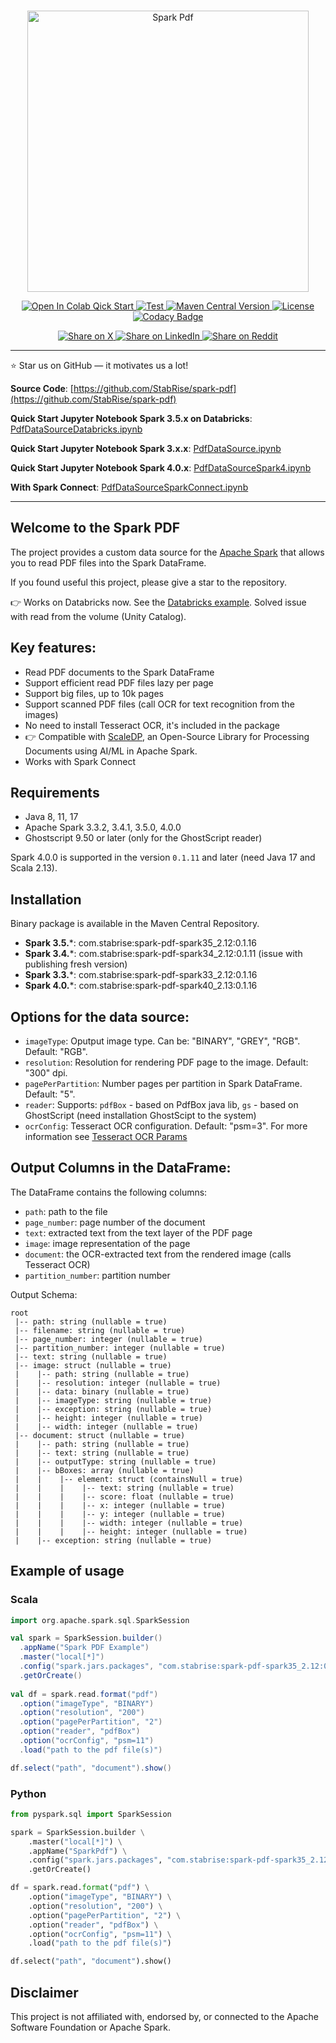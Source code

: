 <p align="center">
  <br/>
    <a hreh="https://stabrise.com/spark-pdf/"><img alt="Spark Pdf" src="https://stabrise.com/static/images/projects/sparkpdf.webp" width="450" style="max-width: 100%;"></a>
  <br/>
</p>

<p align="center">
    <a target="_blank" href="https://colab.research.google.com/github/StabRise/spark-pdf/blob/main/examples/PdfDataSource.ipynb">
      <img src="https://colab.research.google.com/assets/colab-badge.svg" alt="Open In Colab Qick Start"/>
    </a>
    <a href="https://github.com/StabRise/spark-pdf/actions/">
        <img alt="Test" src="https://github.com/StabRise/spark-pdf/actions/workflows/scala.yml/badge.svg">
    </a>
    <a href="https://search.maven.org/artifact/com.stabrise/spark-pdf-spark35_2.12">
        <img alt="Maven Central Version" src="https://img.shields.io/maven-central/v/com.stabrise/spark-pdf-spark35_2.12">
    </a>
    <a href="https://github.com/StabRise/spark-pdf/blob/master/LICENSE" >
        <img src="https://img.shields.io/badge/License-AGPL%203-blue.svg" alt="License"/>
    </a>
    <a href="https://app.codacy.com/gh/StabRise/spark-pdf/dashboard?utm_source=gh&utm_medium=referral&utm_content=&utm_campaign=Badge_grade" target="_blank">
        <img src="https://app.codacy.com/project/badge/Grade/2fde782d0c754df1b60b389799f46f0f" alt="Codacy Badge">
    </a>
</p>


<p align="center">
    <a href="https://x.com/intent/tweet?text=Check%20out%20this%20project%20on%20GitHub:%20https://github.com/StabRise/spark-pdf%20%23OpenIDConnect%20%23Security%20%23Authentication" target="_blank">
        <img src="https://img.shields.io/badge/share-000000?logo=x&logoColor=white" alt="Share on X">
    </a>
    <a href="https://www.linkedin.com/sharing/share-offsite/?url=https://github.com/StabRise/spark-pdf" target="_blank">
        <img src="https://img.shields.io/badge/share-0A66C2?logo=linkedin&logoColor=white" alt="Share on LinkedIn">
    </a>
    <a href="https://www.reddit.com/submit?title=Check%20out%20this%20project%20on%20GitHub:%20https://github.com/StabRise/spark-pdf" target="_blank">
        <img src="https://img.shields.io/badge/share-FF4500?logo=reddit&logoColor=white" alt="Share on Reddit">
    </a>
</p>

---

⭐ Star us on GitHub — it motivates us a lot!

**Source Code**: [https://github.com/StabRise/spark-pdf](https://github.com/StabRise/spark-pdf)

**Quick Start Jupyter Notebook Spark 3.5.x on Databricks**: [PdfDataSourceDatabricks.ipynb](https://github.com/StabRise/spark-pdf/blob/main/examples/PdfDataSourceDatabricks.ipynb)

**Quick Start Jupyter Notebook Spark 3.x.x**: [PdfDataSource.ipynb](https://github.com/StabRise/spark-pdf/blob/main/examples/PdfDataSource.ipynb)

**Quick Start Jupyter Notebook Spark 4.0.x**: [PdfDataSourceSpark4.ipynb](https://github.com/StabRise/spark-pdf/blob/main/examples/PdfDataSourceSpark4.ipynb)

**With Spark Connect**: [PdfDataSourceSparkConnect.ipynb](https://github.com/StabRise/spark-pdf/blob/main/examples/PdfDataSourceSparkConnect.ipynb)

---

## Welcome to the Spark PDF

The project provides a custom data source for the [Apache Spark](https://spark.apache.org/) that allows you to read PDF files into the Spark DataFrame.

If you found useful this project, please give a star to the repository.

👉 Works on Databricks now. See the [Databricks example](https://github.com/StabRise/spark-pdf/blob/main/examples/PdfDataSourceDatabricks.ipynb).
Solved issue with read from the volume (Unity Catalog).

## Key features:

- Read PDF documents to the Spark DataFrame
- Support efficient read PDF files lazy per page
- Support big files, up to 10k pages
- Support scanned PDF files (call OCR for text recognition from the images)
- No need to install Tesseract OCR, it's included in the package
- 👉 Compatible with [ScaleDP](https://github.com/StabRise/ScaleDP), an Open-Source Library for Processing Documents using AI/ML in Apache Spark.
- Works with Spark Connect


## Requirements

- Java 8, 11, 17
- Apache Spark 3.3.2, 3.4.1, 3.5.0, 4.0.0
- Ghostscript 9.50 or later (only for the GhostScript reader)

Spark 4.0.0 is supported in the version `0.1.11` and later (need Java 17 and Scala 2.13).

## Installation

Binary package is available in the Maven Central Repository.


- **Spark 3.5.***: com.stabrise:spark-pdf-spark35_2.12:0.1.16
- **Spark 3.4.***: com.stabrise:spark-pdf-spark34_2.12:0.1.11 (issue with publishing fresh version)
- **Spark 3.3.***: com.stabrise:spark-pdf-spark33_2.12:0.1.16
- **Spark 4.0.***: com.stabrise:spark-pdf-spark40_2.13:0.1.16

## Options for the data source:

- `imageType`: Oputput image type. Can be: "BINARY", "GREY", "RGB". Default: "RGB".
- `resolution`: Resolution for rendering PDF page to the image. Default: "300" dpi.
- `pagePerPartition`: Number pages per partition in Spark DataFrame. Default: "5".
- `reader`: Supports: `pdfBox` - based on PdfBox java lib, `gs` - based on GhostScript (need installation GhostScipt to the system)
- `ocrConfig`: Tesseract OCR configuration. Default: "psm=3". For more information see [Tesseract OCR Params](TesseractParams.md)

## Output Columns in the DataFrame:

The DataFrame contains the following columns:

- `path`: path to the file
- `page_number`: page number of the document
- `text`: extracted text from the text layer of the PDF page
- `image`: image representation of the page
- `document`: the OCR-extracted text from the rendered image (calls Tesseract OCR)
- `partition_number`: partition number

Output Schema:

```agsl
root
 |-- path: string (nullable = true)
 |-- filename: string (nullable = true)
 |-- page_number: integer (nullable = true)
 |-- partition_number: integer (nullable = true)
 |-- text: string (nullable = true)
 |-- image: struct (nullable = true)
 |    |-- path: string (nullable = true)
 |    |-- resolution: integer (nullable = true)
 |    |-- data: binary (nullable = true)
 |    |-- imageType: string (nullable = true)
 |    |-- exception: string (nullable = true)
 |    |-- height: integer (nullable = true)
 |    |-- width: integer (nullable = true)
 |-- document: struct (nullable = true)
 |    |-- path: string (nullable = true)
 |    |-- text: string (nullable = true)
 |    |-- outputType: string (nullable = true)
 |    |-- bBoxes: array (nullable = true)
 |    |    |-- element: struct (containsNull = true)
 |    |    |    |-- text: string (nullable = true)
 |    |    |    |-- score: float (nullable = true)
 |    |    |    |-- x: integer (nullable = true)
 |    |    |    |-- y: integer (nullable = true)
 |    |    |    |-- width: integer (nullable = true)
 |    |    |    |-- height: integer (nullable = true)
 |    |-- exception: string (nullable = true)
```
## Example of usage

### Scala

```scala
import org.apache.spark.sql.SparkSession

val spark = SparkSession.builder()
  .appName("Spark PDF Example")
  .master("local[*]")
  .config("spark.jars.packages", "com.stabrise:spark-pdf-spark35_2.12:0.1.16")
  .getOrCreate()
  
val df = spark.read.format("pdf")
  .option("imageType", "BINARY")
  .option("resolution", "200")
  .option("pagePerPartition", "2")
  .option("reader", "pdfBox")
  .option("ocrConfig", "psm=11")
  .load("path to the pdf file(s)")

df.select("path", "document").show()
```

### Python

```python
from pyspark.sql import SparkSession

spark = SparkSession.builder \
    .master("local[*]") \
    .appName("SparkPdf") \
    .config("spark.jars.packages", "com.stabrise:spark-pdf-spark35_2.12:0.1.16") \
    .getOrCreate()

df = spark.read.format("pdf") \
    .option("imageType", "BINARY") \
    .option("resolution", "200") \
    .option("pagePerPartition", "2") \
    .option("reader", "pdfBox") \
    .option("ocrConfig", "psm=11") \
    .load("path to the pdf file(s)")

df.select("path", "document").show()
```

## Disclaimer

This project is not affiliated with, endorsed by, or connected to the Apache Software Foundation or Apache Spark.
